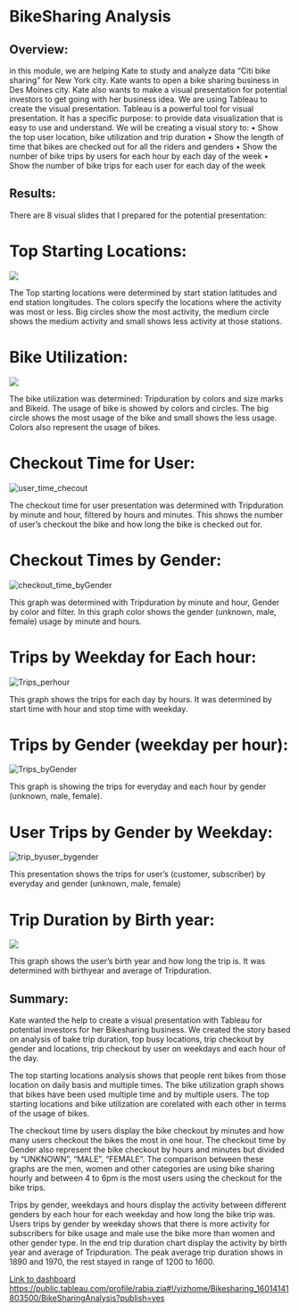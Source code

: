 # BikeSharing Analysis
## Overview:
in this module, we are helping Kate to study and analyze data “Citi bike sharing” for New York city. Kate wants to open a bike sharing business in Des Moines city. Kate also wants to make a visual presentation for potential investors to get going with her business idea. We are using Tableau to create the visual presentation. 
Tableau is a powerful tool for visual presentation. It has a specific purpose: to provide data visualization that is easy to use and understand. We will be creating a visual story to:
•	Show the top user location, bike utilization and trip duration
•	Show the length of time that bikes are checked out for all the riders and genders
•	Show the number of bike trips by users for each hour by each day of the week
•	Show the number of bike trips for each user for each day of the week
## Results:
There are 8 visual slides that I prepared for the potential presentation:
# Top Starting Locations:
![](https://user-images.githubusercontent.com/67460581/95141218-d695db00-072d-11eb-880d-db1bc43bfd62.PNG)
 
The Top starting locations were determined by start station latitudes and end station longitudes. The colors specify the locations where the activity was most or less. Big circles show the most activity, the medium circle shows the medium activity and small shows less activity at those stations.

# Bike Utilization:
![](https://user-images.githubusercontent.com/67460581/95141210-cf6ecd00-072d-11eb-9c88-ac8eed943f65.PNG)

The bike utilization was determined: Tripduration by colors and size marks and Bikeid.  The usage of bike is showed by colors and circles. The big circle shows the most usage of the bike and small shows the less usage. Colors also represent the usage of bikes.

# Checkout Time for User:
![user_time_checout](https://user-images.githubusercontent.com/67460581/95141247-e31a3380-072d-11eb-9a98-4074495c994b.PNG)
  
The checkout time for user presentation was determined with Tripduration by minute and hour, filtered by hours and minutes. This shows the number of user’s checkout the bike and how long the bike is checked out for.

# Checkout Times by Gender:
![checkout_time_byGender](https://user-images.githubusercontent.com/67460581/95141195-c7af2880-072d-11eb-88c1-c06998651a57.PNG)
 
This graph was determined with Tripduration by minute and hour, Gender by color and filter.
In this graph color shows the gender (unknown, male, female) usage by minute and hours. 

# Trips by Weekday for Each hour:
![Trips_perhour](https://user-images.githubusercontent.com/67460581/95141239-e01f4300-072d-11eb-8a37-00a0a5f0666b.PNG)
 
This graph shows the trips for each day by hours. It was determined by start time with hour and stop time with weekday.

# Trips by Gender (weekday per hour):
![Trips_byGender](https://user-images.githubusercontent.com/67460581/95141235-ddbce900-072d-11eb-9f6d-7331c2d9d69c.PNG)
 
This graph is showing the trips for everyday and each hour by gender (unknown, male, female).

# User Trips by Gender by Weekday:
![trip_byuser_bygender](https://user-images.githubusercontent.com/67460581/95141225-d990cb80-072d-11eb-8216-72f0936833f9.PNG)
 
This presentation shows the trips for user’s (customer, subscriber) by everyday and gender (unknown, male, female)

# Trip Duration by Birth year:
![](https://user-images.githubusercontent.com/67460581/95141232-db5a8f00-072d-11eb-9ae7-0575416598d7.PNG)
 
This graph shows the user’s birth year and how long the trip is. It was determined with birthyear and average of Tripduration.

## Summary:
Kate wanted the help to create a visual presentation with Tableau for potential investors for her Bikesharing business. We created the story based on analysis of bake trip duration, top busy locations, trip checkout by gender and locations, trip checkout by user on weekdays and each hour of the day.

The top starting locations analysis shows that people rent bikes from those location on daily basis and multiple times. The bike utilization graph shows that bikes have been used multiple time and by multiple users. The top starting locations and bike utilization are corelated with each other in terms of the usage of bikes. 

The checkout time by users display the bike checkout by minutes and how many users checkout the bikes the most in one hour. The checkout time by Gender also represent the bike checkout by hours and minutes but divided by “UNKNOWN”, “MALE”, “FEMALE”. The comparison between these graphs are the men, women and other categories are using bike sharing hourly and between 4 to 6pm is the most users using the checkout for the bike trips.

Trips by gender, weekdays and hours display the activity between different genders by each hour for each weekday and how long the bike trip was. Users trips by gender by weekday shows that there is more activity for subscribers for bike usage and male use the bike more than women and other gender type. 
In the end trip duration chart display the activity by birth year and average of Tripduration. The peak average trip duration shows in 1890 and 1970, the rest stayed in range of 1200 to 1600. 

[Link to dashboard](“https://public.tableau.com/profile/rabia.zia#!/vizhome/Bikesharing_16014141803500/BikeSharingAnalysis?publish=yes”)
https://public.tableau.com/profile/rabia.zia#!/vizhome/Bikesharing_16014141803500/BikeSharingAnalysis?publish=yes


















